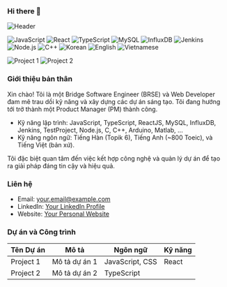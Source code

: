 ### Hi there 👋

<!-- Đặt hình ảnh hoặc banner ở đầu Readme -->
![Header](https://example.com/banner.png)

<!-- Hiển thị các badge cho kỹ năng và chứng chỉ -->
![JavaScript](https://img.shields.io/badge/-JavaScript-yellow)
![React](https://img.shields.io/badge/-React-blue)
![TypeScript](https://img.shields.io/badge/-TypeScript-blueviolet)
![MySQL](https://img.shields.io/badge/-MySQL-orange)
![InfluxDB](https://img.shields.io/badge/-InfluxDB-green)
![Jenkins](https://img.shields.io/badge/-Jenkins-red)
![Node.js](https://img.shields.io/badge/-Node.js-green)
![C++](https://img.shields.io/badge/-C++-blue)
![Korean](https://img.shields.io/badge/-Korean-blueviolet)
![English](https://img.shields.io/badge/-English-brightgreen)
![Vietnamese](https://img.shields.io/badge/-Vietnamese-yellowgreen)

<!-- Hiển thị hình ảnh hoặc GIF đại diện cho các dự án -->
![Project 1](https://example.com/project1.png)
![Project 2](https://example.com/project2.gif)

<!-- Hiển thị thông tin về bản thân -->
### Giới thiệu bản thân

Xin chào! Tôi là một Bridge Software Engineer (BRSE) và Web Developer đam mê trau dồi kỹ năng và xây dựng các dự án sáng tạo. Tôi đang hướng tới trở thành một Product Manager (PM) thành công.

- Kỹ năng lập trình: JavaScript, TypeScript, ReactJS, MySQL, InfluxDB, Jenkins, TestProject, Node.js, C, C++, Arduino, Matlab, ...
- Kỹ năng ngôn ngữ: Tiếng Hàn (Topik 6), Tiếng Anh (~800 Toeic), và Tiếng Việt (bản xứ).

Tôi đặc biệt quan tâm đến việc kết hợp công nghệ và quản lý dự án để tạo ra giải pháp đáng tin cậy và hiệu quả.

<!-- Hiển thị thông tin liên lạc và các liên kết xã hội -->
### Liên hệ

- Email: your.email@example.com
- LinkedIn: [Your LinkedIn Profile](https://www.linkedin.com/in/yourprofile)
- Website: [Your Personal Website](https://www.yourwebsite.com)

<!-- Hiển thị bảng thông tin về dự án và các công trình -->
### Dự án và Công trình

| Tên Dự án       | Mô tả           | Ngôn ngữ         | Kỹ năng |
| -------------- | --------------- | --------------- | ------- |
| Project 1      | Mô tả dự án 1   | JavaScript, CSS | React   |
| Project 2      | Mô tả dự án 2   | TypeScript

